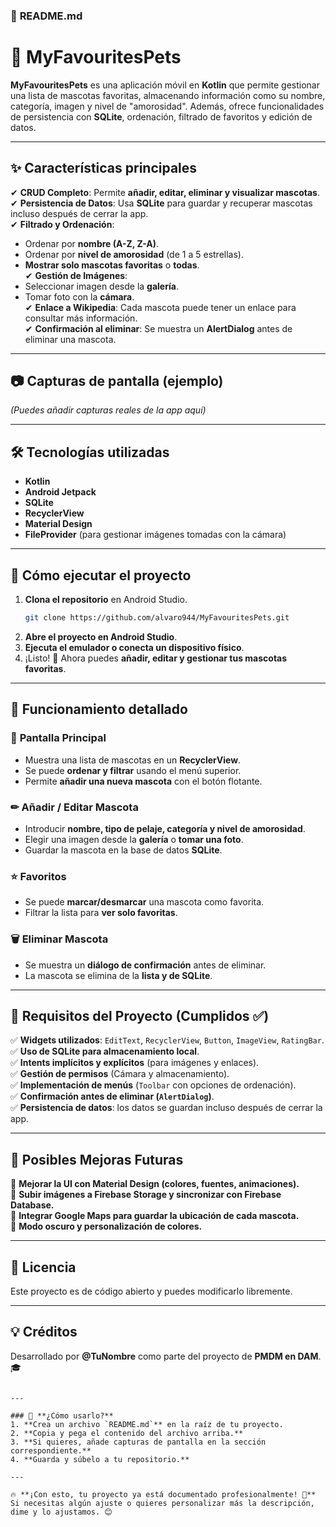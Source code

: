 ### 📄 **README.md**

# 🐾 MyFavouritesPets

**MyFavouritesPets** es una aplicación móvil en **Kotlin** que permite gestionar una lista de mascotas favoritas, almacenando información como su nombre, categoría, imagen y nivel de "amorosidad". Además, ofrece funcionalidades de persistencia con **SQLite**, ordenación, filtrado de favoritos y edición de datos.

---

## ✨ **Características principales**
✔ **CRUD Completo**: Permite **añadir, editar, eliminar y visualizar mascotas**.  
✔ **Persistencia de Datos**: Usa **SQLite** para guardar y recuperar mascotas incluso después de cerrar la app.  
✔ **Filtrado y Ordenación**:  
   - Ordenar por **nombre (A-Z, Z-A)**.  
   - Ordenar por **nivel de amorosidad** (de 1 a 5 estrellas).  
   - **Mostrar solo mascotas favoritas** o **todas**.  
✔ **Gestión de Imágenes**:  
   - Seleccionar imagen desde la **galería**.  
   - Tomar foto con la **cámara**.  
✔ **Enlace a Wikipedia**: Cada mascota puede tener un enlace para consultar más información.  
✔ **Confirmación al eliminar**: Se muestra un **AlertDialog** antes de eliminar una mascota.  

---

## 📷 **Capturas de pantalla (ejemplo)**
*(Puedes añadir capturas reales de la app aquí)*  

---

## 🛠 **Tecnologías utilizadas**
- **Kotlin**
- **Android Jetpack**
- **SQLite**
- **RecyclerView**
- **Material Design**
- **FileProvider** (para gestionar imágenes tomadas con la cámara)

---

## 🚀 **Cómo ejecutar el proyecto**
1. **Clona el repositorio** en Android Studio.
   ```bash
   git clone https://github.com/alvaro944/MyFavouritesPets.git
   ```
2. **Abre el proyecto en Android Studio**.
3. **Ejecuta el emulador o conecta un dispositivo físico**.
4. ¡Listo! 🎉 Ahora puedes **añadir, editar y gestionar tus mascotas favoritas**.

---

## 🔄 **Funcionamiento detallado**
### 📌 **Pantalla Principal**
- Muestra una lista de mascotas en un **RecyclerView**.
- Se puede **ordenar y filtrar** usando el menú superior.
- Permite **añadir una nueva mascota** con el botón flotante.

### ✏ **Añadir / Editar Mascota**
- Introducir **nombre, tipo de pelaje, categoría y nivel de amorosidad**.
- Elegir una imagen desde la **galería** o **tomar una foto**.
- Guardar la mascota en la base de datos **SQLite**.

### ⭐ **Favoritos**
- Se puede **marcar/desmarcar** una mascota como favorita.
- Filtrar la lista para **ver solo favoritas**.

### 🗑 **Eliminar Mascota**
- Se muestra un **diálogo de confirmación** antes de eliminar.
- La mascota se elimina de la **lista y de SQLite**.

---

## 📌 **Requisitos del Proyecto (Cumplidos ✅)**
✅ **Widgets utilizados**: `EditText`, `RecyclerView`, `Button`, `ImageView`, `RatingBar`.  
✅ **Uso de SQLite para almacenamiento local**.  
✅ **Intents implícitos y explícitos** (para imágenes y enlaces).  
✅ **Gestión de permisos** (Cámara y almacenamiento).  
✅ **Implementación de menús** (`Toolbar` con opciones de ordenación).  
✅ **Confirmación antes de eliminar (`AlertDialog`)**.  
✅ **Persistencia de datos**: los datos se guardan incluso después de cerrar la app.  

---

## 🎯 **Posibles Mejoras Futuras**
🔹 **Mejorar la UI con Material Design (colores, fuentes, animaciones).**  
🔹 **Subir imágenes a Firebase Storage y sincronizar con Firebase Database.**  
🔹 **Integrar Google Maps para guardar la ubicación de cada mascota.**  
🔹 **Modo oscuro y personalización de colores.**  

---

## 📄 **Licencia**
Este proyecto es de código abierto y puedes modificarlo libremente.  

---

## 💡 **Créditos**
Desarrollado por **@TuNombre** como parte del proyecto de **PMDM en DAM**. 🎓  
```

---

### 📌 **¿Cómo usarlo?**
1. **Crea un archivo `README.md`** en la raíz de tu proyecto.  
2. **Copia y pega el contenido del archivo arriba.**  
3. **Si quieres, añade capturas de pantalla en la sección correspondiente.**  
4. **Guarda y súbelo a tu repositorio.**  

---

🔥 **¡Con esto, tu proyecto ya está documentado profesionalmente! 🚀**  
Si necesitas algún ajuste o quieres personalizar más la descripción, dime y lo ajustamos. 😊
